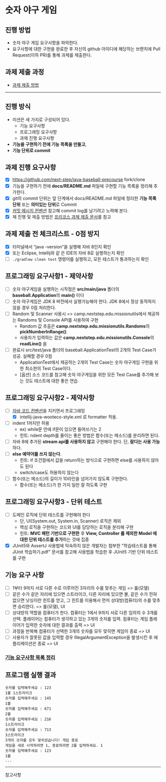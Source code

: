 # 숫자 야구 게임
## 진행 방법
* 숫자 야구 게임 요구사항을 파악한다.
* 요구사항에 대한 구현을 완료한 후 자신의 github 아이디에 해당하는 브랜치에 Pull Request(이하 PR)를 통해 과제를 제출한다.

## 과제 제출 과정
* [과제 제출 방법](https://github.com/next-step/nextstep-docs/tree/master/precourse)

---

## 진행 방식

- 미션은 세 가지로 구성되어 있다.
    - 기능 요구사항
    - 프로그래밍 요구사항
    - 과제 진행 요구사항
- **기능을 구현하기 전에 기능 목록을 만들고**,
- **기능 단위로 commit**

## 과제 진행 요구사항

- [x] https://github.com/next-step/java-baseball-precourse fork/clone 
- [x] 기능을 구현하기 전에 **docs/README.md** 파일에 구현할 기능 목록을 정리해 추가한다.
- [x] git의 commit 단위는 앞 단계에서 docs/README.md 파일에 정리한 **기능 목록 단위** 또는 **의미있는 단위**로 Commit
- [x] [커밋 메시지 컨벤션][커밋 메시지 컨벤션 URL] 참고해 commit log를 남기려고 노력해 본다.
- [x] 제 진행 및 제출 방법은 [프리코스 과제 제출 문서][프리코스 과제 제출 문서 URL]를 참고

## 과제 제출 전 체크리스트 - 0점 방지
- [x] 터미널에서 “java -version”을 실행해 자바 8인지 확인
- [x] 또는 Eclipse, Intellij와 같 은 IDE의 자바 8로 실행하는지 확인
- [ ] ```./gradlew clean test``` 명령어를 실행하고, 모든 테스트가 통과하는지 확인

## 프로그래밍 요구사항1 - 제약사항
- [ ] 숫자 야구게임을 실행하는 시작점은 **src/main/java** 폴더의 **baseball.Application**의 **main()** 이다
- [ ] 숫자 야구게임은 JDK 8 버전에서 실행가능해야 한다. JDK 8에서 정상 동작하지 않을 경우 0점 처리한다.
- [ ] Random 및 Scanner 사용시 => camp.nextstep.edu.missionutils에서 제공하는 Randoms 및 Console API를 사용하여 구현
  - Random 값 추출은 **camp.nextstep.edu.missionutils.Randoms**의 **pickNumberInRange()**
  - 사용자가 입력하는 값은 **camp.nextstep.edu.missionutils.Console**의 **readLine()** 을
- [ ] 완료시 src/test/java 폴더의 baseball.ApplicationTest의 2개의 Test Case가 성공. 실패할 경우 0점
  - ApplicationTest에서 제공하는 2개의 Test Case는 숫자 야구게임 구현을 위한 최소한의 Test Case이다.
  - [옵션] 소스 코드를 참고해 숫자 야구게임을 위한 모든 Test Case를 추가해 보는 것도 테스트에 대한 좋은 연습.

## 프로그래밍 요구사항2 - 제약사항
- [ ] [자바 코드 컨벤션][자바 코드 컨벤션 URL]을 지키면서 프로그래밍
  - [x] intellij-java-wooteco-style.xml 로 formatter 적용.
- [ ] indent 1까지만 허용
  - ex) while문 안에 if문이 있으면 들여쓰기는 2
  - 힌트: ndent depth를 줄이는 좋은 방법은 함수(또는 메소드)를 분리하면 된다.
- [ ] 자바 8에 추가된 **stream api를 사용하지 않고** 구현해야 한다. 단, **람다는 사용 가능**하다.
- [ ] **else 예약어를 쓰지 않는다**.
  - 힌트: if 조건절에서 값을 return하는 방식으로 구현하면 else를 사용하지 않아도 된다
  - switch/case도 허용하지 않는다
- [ ] 함수(또는 메소드)의 길이가 10라인을 넘어가지 않도록 구현한다.
  - 함수(또는 메소드)가 한 가지 일만 잘 하도록 구현


## 프로그래밍 요구사항3 - 단위 테스트
- [ ] 도메인 로직에 단위 테스트를 구현해야 한다
  - 단, UI(System.out, System.in, Scanner) 로직은 제외
  - 핵심 로직을 구현하는 코드와 UI를 담당하는 로직을 분리해 구현
  - 힌트: **MVC 패턴 기반으로 구현한** 후 **View, Controller 를 제외한 Model 에 대한 단위 테스트를 추가**하는 것에 집중
- [x] JUnit5와 AssertJ 사용법에 익숙하지 않은 개발자는 첨부한 "학습테스트를 통해 JUnit 학습하기.pdf" 문서를 참고해
  사용법을 학습한 후 JUnit5 기반 단위 테스트를 구현

## 기능 요구 사항

- [ ] 1부터 9까지 서로 다른 수로 이루어진 3자리의 수를 맞추는 게임 => 룰(모델)
- [ ] 같은 수가 같은 자리에 있으면 스트라이크, 다른 자리에 있으면 볼, 같은 수가 전혀 없으면 낫싱이란 힌트를 얻고, 그 힌트를
  이용해서 먼저 상대방(컴퓨터)의 수를 맞추면 승리한다. => 룰(모델), UI
- [ ] 상대방의 역할을 컴퓨터가 한다.  컴퓨터는 1에서 9까지 서로 다른 임의의 수 3개를 선택. 플레이어는 컴퓨터가 생각하고 있는 3개의 숫자를 입력. 
  컴퓨터는 게임 플레이어가 입력한 숫자에 대한 결과를 출력 => UI 
- [ ] 과정을 반복해 컴퓨터가 선택한 3개의 숫자를 모두 맞히면 게임이 종료 => UI
- [ ] 사용자가 잘못된 값을 입력할 경우 IllegalArgumentException을 발생시킨 후 애플리케이션은 종료 => UI

### [기능 요구사항 목록 정리](./docs/README.md)

## 프로그램 실행 결과
```shell
숫자를 입력해주세요 : 123 
1볼 1스트라이크
숫자를 입력해주세요 : 145 
1볼
숫자를 입력해주세요 : 671 
2볼
숫자를 입력해주세요 : 216 
1스트라이크
숫자를 입력해주세요 : 713
3스트라이크
3개의 숫자를 모두 맞히셨습니다! 게임 종료
게임을 새로 시작하려면 1, 종료하려면 2를 입력하세요. 1
숫자를 입력해주세요 : 123
1볼
...
```

---
참고사항

[커밋 메시지 컨벤션 URL]: https://gist.github.com/stephenparish/9941e89d80e2bc58a153
[프리코스 과제 제출 문서 URL]: https://github.com/next-step/nextstep-docs/blob/master/precourse
[자바 코드 컨벤션 URL]: https://github.com/woowacourse/woowacourse-docs/tree/master/styleguide/java